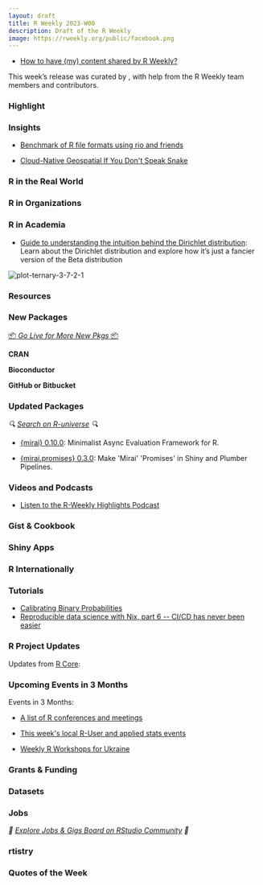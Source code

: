 ```yaml
---
layout: draft
title: R Weekly 2023-W00
description: Draft of the R Weekly
image: https://rweekly.org/public/facebook.png
---
```



+ [How to have (my) content shared by R Weekly?](https://github.com/rweekly/rweekly.org#how-to-have-my-content-shared-by-r-weekly)

This week’s release was curated by [](), with help from the R Weekly team members and contributors.



### Highlight



### Insights

- [Benchmark of R file formats using rio and friends](https://chainsawriot.com/postmannheim/2023/09/21/benchmark.html)

+ [Cloud-Native Geospatial If You Don't Speak Snake](https://cloudnativegeo.org/blog/2023/09/cloud-native-geospatial-if-you-dont-speak-snake)

### R in the Real World



### R in Organizations



### R in Academia

- [Guide to understanding the intuition behind the Dirichlet distribution](https://www.andrewheiss.com/blog/2023/09/18/understanding-dirichlet-beta-intuition/): Learn about the Dirichlet distribution and explore how it’s just a fancier version of the Beta distribution

![plot-ternary-3-7-2-1](https://github.com/rweekly/rweekly.org/assets/73663/609a87ec-beab-44a8-b762-84403035518c)

### Resources



### New Packages

<p class="added-hostname"><a href="https://rweekly.org/live" target="_blank" class="externalLink">📦 <i>Go Live for More New Pkgs</i> 📦</a></p>


**CRAN**



**Bioconductor**



**GitHub or Bitbucket**



### Updated Packages

<i>🔍 [Search on R-universe](https://r-universe.dev/search/) 🔍</i>

+ [{mirai} 0.10.0](https://cran.r-project.org/package=mirai): Minimalist Async Evaluation Framework for R.

+ [{mirai.promises} 0.3.0](https://cran.r-project.org/package=mirai.promises): Make 'Mirai' 'Promises' in Shiny and Plumber Pipelines.

### Videos and Podcasts

+ [Listen to the R-Weekly Highlights Podcast](https://rweekly.fireside.fm/)


### Gist & Cookbook



### Shiny Apps



### R Internationally



### Tutorials


+ [Calibrating Binary Probabilities](https://tonyelhabr.rbind.io/posts/probability-calibration/)
+ [Reproducible data science with Nix, part 6 -- CI/CD has never been easier](https://www.brodrigues.co/blog/2023-09-20-nix_for_r_part6/)

<!--<div class="post-more-begin></div><div class="post-more-end"></div>-->

### R Project Updates

Updates from [R Core](http://developer.r-project.org/blosxom.cgi/R-devel/NEWS):


### Upcoming Events in 3 Months

Events in 3 Months:


+ [A list of R conferences and meetings](https://jumpingrivers.github.io/meetingsR/events.html)

+ [This week's local R-User and applied stats events](https://community.rstudio.com/c/irl)

+ [Weekly R Workshops for Ukraine](https://sites.google.com/view/dariia-mykhailyshyna/main/r-workshops-for-ukraine)

### Grants & Funding


### Datasets


### Jobs

<i>💼 [Explore Jobs & Gigs Board on RStudio Community](https://community.rstudio.com/c/jobs/) 💼</i>

### rtistry


### Quotes of the Week
